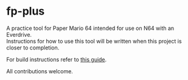 # fp-plus
A practice tool for Paper Mario 64 intended for use on N64 with an Everdrive.  
Instructions for how to use this tool will be written when this project is closer to completion.  
  
For build instructions refer to [this guide](https://github.com/fig02/fp-plus/blob/master/setup.md).  
  
All contributions welcome.
